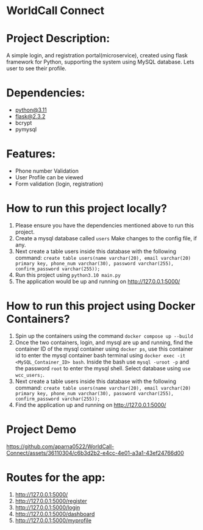 # WorldCall Connect

# Project Description:
A simple login, and registration portal(microservice), created using flask framework for Python, supporting the system using MySQL database. Lets user to see their profile. 

# Dependencies: 
- python@3.11
- flask@2.3.2
- bcrypt
- pymysql

# Features: 
- Phone number Validation
- User Profile can be viewed
- Form validation (login, registration)

# How to run this project locally?
1. Please ensure you have the dependencies mentioned above to run this project. 
2. Create a mysql database called ```users``` Make changes to the config file, if any.
3. Next create a table users inside this database with the following command:
   ```create table users(name varchar(20), email varchar(20) primary key, phone_num varchar(30), password varchar(255), confirm_password varchar(255));```
5. Run this project using ```python3.10 main.py```
6. The application would be up and running on http://127.0.0.1:5000/

# How to run this project using Docker Containers?
1. Spin up the containers using the command ```docker compose up --build```
2. Once the two containers, login, and mysql are up and running, find the container ID of the mysql container using ```docker ps```, use this container id to enter the mysql container bash terminal using ```docker exec -it <MySQL_Container_ID> bash```. Inside the bash use ```mysql -uroot -p``` and the password ```root``` to enter the mysql shell. Select database using ```use wcc_users;```. 
3. Next create a table users inside this database with the following command:
   ```create table users(name varchar(20), email varchar(20) primary key, phone_num varchar(30), password varchar(255), confirm_password varchar(255));```
4. Find the application up and running on http://127.0.0.1:5000/ 

# Project Demo
https://github.com/aparna0522/WorldCall-Connect/assets/36110304/c6b3d2b2-e4cc-4e01-a3a1-43ef24766d00

# Routes for the app: 
1. http://127.0.0.1:5000/
2. http://127.0.0.1:5000/register
3. http://127.0.0.1:5000/login
4. http://127.0.0.1:5000/dashboard
5. http://127.0.0.1:5000/myprofile
